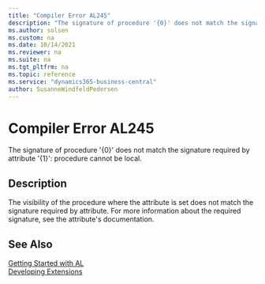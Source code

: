 ```yaml
---
title: "Compiler Error AL245"
description: "The signature of procedure '{0}' does not match the signature required by attribute '{1}': procedure cannot be local."
ms.author: solsen
ms.custom: na
ms.date: 10/14/2021
ms.reviewer: na
ms.suite: na
ms.tgt_pltfrm: na
ms.topic: reference
ms.service: "dynamics365-business-central"
author: SusanneWindfeldPedersen
---
```

[//]: # (START>DO_NOT_EDIT)
[//]: # (IMPORTANT:Do not edit any of the content between here and the END>DO_NOT_EDIT.)
[//]: # (Any modifications should be made in the .xml files in the ModernDev repo.)
# Compiler Error AL245
The signature of procedure '{0}' does not match the signature required by attribute '{1}': procedure cannot be local.


## Description
The visibility of the procedure where the attribute is set does not match the signature required by attribute. For more information about the required signature, see the attribute's documentation.

[//]: # (IMPORTANT: END>DO_NOT_EDIT)
## See Also  
[Getting Started with AL](../devenv-get-started.md)  
[Developing Extensions](../devenv-dev-overview.md)  